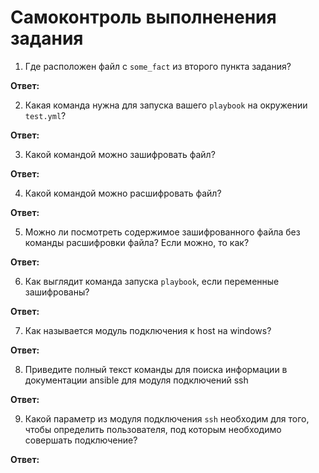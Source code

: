 # Самоконтроль выполненения задания

1. Где расположен файл с `some_fact` из второго пункта задания?

**Ответ:**

2. Какая команда нужна для запуска вашего `playbook` на окружении `test.yml`?

**Ответ:**

3. Какой командой можно зашифровать файл?

**Ответ:**

4. Какой командой можно расшифровать файл?

**Ответ:**

5. Можно ли посмотреть содержимое зашифрованного файла без команды расшифровки файла? Если можно, то как?

**Ответ:**

6. Как выглядит команда запуска `playbook`, если переменные зашифрованы?

**Ответ:**

7. Как называется модуль подключения к host на windows?

**Ответ:**

8. Приведите полный текст команды для поиска информации в документации ansible для модуля подключений ssh

**Ответ:**

9. Какой параметр из модуля подключения `ssh` необходим для того, чтобы определить пользователя, под которым необходимо совершать подключение?

**Ответ:**
